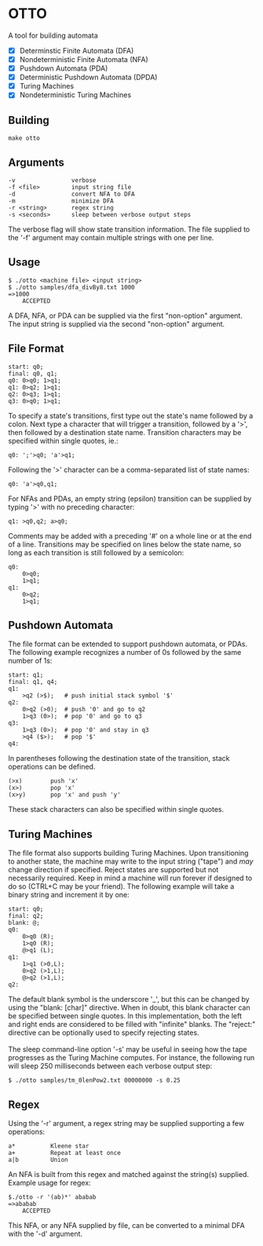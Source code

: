 # OTTO

A tool for building automata
- [x] Determinstic Finite Automata (DFA)
- [x] Nondeterministic Finite Automata (NFA)
- [x] Pushdown Automata (PDA)
- [x] Deterministic Pushdown Automata (DPDA)
- [x] Turing Machines
- [x] Nondeterministic Turing Machines

## Building
```
make otto
```

## Arguments
```
-v                verbose
-f <file>         input string file
-d                convert NFA to DFA
-m                minimize DFA
-r <string>       regex string
-s <seconds>      sleep between verbose output steps
```
The verbose flag will show state transition
information. The file supplied to the '-f' 
argument may contain multiple strings with 
one per line.

## Usage
```
$ ./otto <machine file> <input string>
$ ./otto samples/dfa_divBy8.txt 1000
=>1000
	ACCEPTED
```
A DFA, NFA, or PDA can be supplied via the first
"non-option" argument. The input string is
supplied via the second "non-option" argument.

## File Format
```
start: q0;
final: q0, q1;
q0: 0>q0; 1>q1;
q1: 0>q2; 1>q1;
q2: 0>q3; 1>q1;
q3: 0>q0; 1>q1;
```
To specify a state's transitions, first type out
the state's name followed by a colon. Next type a
character that will trigger a transition, followed
by a '>', then followed by a destination state name. 
Transition characters may be specified within single 
quotes, ie.:

```
q0: ';'>q0; 'a'>q1;
```
Following the '>' character can be a comma-separated
list of state names:
```
q0: 'a'>q0,q1;
```
For NFAs and PDAs, an empty string (epsilon) transition
can be supplied by typing '>' with no preceding character:
```
q1: >q0,q2; a>q0;
```
Comments may be added with a preceding '#' on a whole
line or at the end of a line. Transitions may be specified
on lines below the state name, so long as each transition is
still followed by a semicolon:
```
q0: 
    0>q0;
    1>q1;
q1:
    0>q2;
    1>q1;
```

## Pushdown Automata
The file format can be extended to support pushdown 
automata, or PDAs. The following example recognizes
a number of 0s followed by the same number of 1s:
```
start: q1;
final: q1, q4;
q1: 
    >q2 (>$);   # push initial stack symbol '$'
q2: 
    0>q2 (>0);  # push '0' and go to q2
    1>q3 (0>);  # pop '0' and go to q3
q3: 
    1>q3 (0>);  # pop '0' and stay in q3
    >q4 ($>);   # pop '$'
q4:
```
In parentheses following the destination state of
the transition, stack operations can be defined.
```
(>x)        push 'x'
(x>)        pop 'x'
(x>y)       pop 'x' and push 'y'
```
These stack characters can also be specified within
single quotes.

## Turing Machines
The file format also supports building Turing Machines.
Upon  transitioning to another state, the machine may 
write to the input string ("tape") and *may* change
direction if specified. Reject states are supported 
but not necessarily required. Keep in mind a machine
will run forever if designed to do so (CTRL+C may be
your friend). The following example will take a binary
string and increment it by one:
```
start: q0;
final: q2;
blank: @;
q0:
    0>q0 (R);
    1>q0 (R);
    @>q1 (L);
q1:
    1>q1 (>0,L);
    0>q2 (>1,L);
    @>q2 (>1,L);
q2:
```
The default blank symbol is the underscore '\_', but this can
be changed by using the "blank: [char]" directive. When in
doubt, this blank character can be specified between single quotes.
In this implementation, both the left and right ends are considered 
to be filled with "infinite" blanks. The "reject:" directive can 
be optionally used to specify rejecting states.
<br />
<br />
The sleep command-line option '-s' may be useful in seeing how the
tape progresses as the Turing Machine computes. For instance,
the following run will sleep 250 milliseconds between
each verbose output step:
```
$ ./otto samples/tm_0lenPow2.txt 00000000 -s 0.25
```

## Regex
Using the '-r' argument, a regex string may be supplied
supporting a few operations:
```
a*          Kleene star
a+          Repeat at least once
a|b         Union
```
An NFA is built from this regex and matched against
the string(s) supplied. Example usage for regex:
```
$./otto -r '(ab)*' ababab
=>ababab
	ACCEPTED
```
This NFA, or any NFA supplied by file, can be converted
to a minimal DFA with the '-d' argument.
